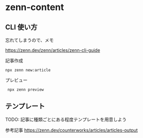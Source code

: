 # zenn-content

## CLI 使い方

忘れてしまうので、メモ

https://zenn.dev/zenn/articles/zenn-cli-guide

記事作成

```shell
npx zenn new:article
```

プレビュー

```shell
 npx zenn preview
```

## テンプレート

TODO: 記事に種類ごとにある程度テンプレートを用意しよう

参考記事
https://zenn.dev/counterworks/articles/articles-output
